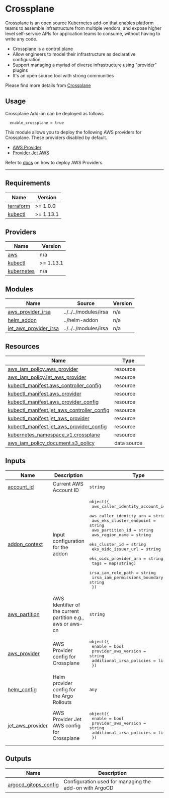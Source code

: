 # Crossplane
Crossplane is an open source Kubernetes add-on that enables platform teams to assemble infrastructure from multiple vendors, and expose higher level self-service APIs for application teams to consume, without having to write any code.

 - Crossplane is a control plane
 - Allow engineers to model their infrastructure as declarative configuration
 - Support managing a myriad of diverse infrastructure using "provider" plugins
 - It's an open source tool with strong communities

Please find more details from [Crossplane](https://crossplane.io/)

## Usage
Crossplane Add-on can be deployed as follows

```hcl
  enable_crossplane = true
```

This module allows you to deploy the following AWS providers for Crossplane. These providers disabled by default.

 - [AWS Provider](https://github.com/crossplane/provider-aws)
 - [Provider Jet AWS](https://github.com/crossplane-contrib/provider-jet-aws)

Refer to [docs](../../../docs/add-ons/crossplane.md) on how to deploy AWS Providers.

___
<!--- BEGIN_TF_DOCS --->
## Requirements

| Name | Version |
|------|---------|
| <a name="requirement_terraform"></a> [terraform](#requirement\_terraform) | >= 1.0.0 |
| <a name="requirement_kubectl"></a> [kubectl](#requirement\_kubectl) | >= 1.13.1 |

## Providers

| Name | Version |
|------|---------|
| <a name="provider_aws"></a> [aws](#provider\_aws) | n/a |
| <a name="provider_kubectl"></a> [kubectl](#provider\_kubectl) | >= 1.13.1 |
| <a name="provider_kubernetes"></a> [kubernetes](#provider\_kubernetes) | n/a |

## Modules

| Name | Source | Version |
|------|--------|---------|
| <a name="module_aws_provider_irsa"></a> [aws\_provider\_irsa](#module\_aws\_provider\_irsa) | ../../../modules/irsa | n/a |
| <a name="module_helm_addon"></a> [helm\_addon](#module\_helm\_addon) | ../helm-addon | n/a |
| <a name="module_jet_aws_provider_irsa"></a> [jet\_aws\_provider\_irsa](#module\_jet\_aws\_provider\_irsa) | ../../../modules/irsa | n/a |

## Resources

| Name | Type |
|------|------|
| [aws_iam_policy.aws_provider](https://registry.terraform.io/providers/hashicorp/aws/latest/docs/resources/iam_policy) | resource |
| [aws_iam_policy.jet_aws_provider](https://registry.terraform.io/providers/hashicorp/aws/latest/docs/resources/iam_policy) | resource |
| [kubectl_manifest.aws_controller_config](https://registry.terraform.io/providers/gavinbunney/kubectl/latest/docs/resources/manifest) | resource |
| [kubectl_manifest.aws_provider](https://registry.terraform.io/providers/gavinbunney/kubectl/latest/docs/resources/manifest) | resource |
| [kubectl_manifest.aws_provider_config](https://registry.terraform.io/providers/gavinbunney/kubectl/latest/docs/resources/manifest) | resource |
| [kubectl_manifest.jet_aws_controller_config](https://registry.terraform.io/providers/gavinbunney/kubectl/latest/docs/resources/manifest) | resource |
| [kubectl_manifest.jet_aws_provider](https://registry.terraform.io/providers/gavinbunney/kubectl/latest/docs/resources/manifest) | resource |
| [kubectl_manifest.jet_aws_provider_config](https://registry.terraform.io/providers/gavinbunney/kubectl/latest/docs/resources/manifest) | resource |
| [kubernetes_namespace_v1.crossplane](https://registry.terraform.io/providers/hashicorp/kubernetes/latest/docs/resources/namespace_v1) | resource |
| [aws_iam_policy_document.s3_policy](https://registry.terraform.io/providers/hashicorp/aws/latest/docs/data-sources/iam_policy_document) | data source |

## Inputs

| Name | Description | Type | Default | Required |
|------|-------------|------|---------|:--------:|
| <a name="input_account_id"></a> [account\_id](#input\_account\_id) | Current AWS Account ID | `string` | n/a | yes |
| <a name="input_addon_context"></a> [addon\_context](#input\_addon\_context) | Input configuration for the addon | <pre>object({<br>    aws_caller_identity_account_id = string<br>    aws_caller_identity_arn        = string<br>    aws_eks_cluster_endpoint       = string<br>    aws_partition_id               = string<br>    aws_region_name                = string<br>    eks_cluster_id                 = string<br>    eks_oidc_issuer_url            = string<br>    eks_oidc_provider_arn          = string<br>    tags                           = map(string)<br>    irsa_iam_role_path             = string<br>    irsa_iam_permissions_boundary  = string<br>  })</pre> | n/a | yes |
| <a name="input_aws_partition"></a> [aws\_partition](#input\_aws\_partition) | AWS Identifier of the current partition e.g., aws or aws-cn | `string` | n/a | yes |
| <a name="input_aws_provider"></a> [aws\_provider](#input\_aws\_provider) | AWS Provider config for Crossplane | <pre>object({<br>    enable                   = bool<br>    provider_aws_version     = string<br>    additional_irsa_policies = list(string)<br>  })</pre> | n/a | yes |
| <a name="input_helm_config"></a> [helm\_config](#input\_helm\_config) | Helm provider config for the Argo Rollouts | `any` | `{}` | no |
| <a name="input_jet_aws_provider"></a> [jet\_aws\_provider](#input\_jet\_aws\_provider) | AWS Provider Jet AWS config for Crossplane | <pre>object({<br>    enable                   = bool<br>    provider_aws_version     = string<br>    additional_irsa_policies = list(string)<br>  })</pre> | n/a | yes |

## Outputs

| Name | Description |
|------|-------------|
| <a name="output_argocd_gitops_config"></a> [argocd\_gitops\_config](#output\_argocd\_gitops\_config) | Configuration used for managing the add-on with ArgoCD |

<!--- END_TF_DOCS --->
